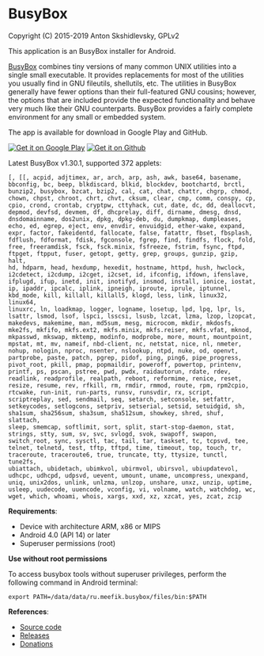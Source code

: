 # BusyBox

Copyright (C) 2015-2019 Anton Skshidlevsky, GPLv2

This application is an BusyBox installer for Android.

[BusyBox](http://busybox.net) combines tiny versions of many common UNIX utilities into a single small executable. It provides replacements for most of the utilities you usually find in GNU fileutils, shellutils, etc. The utilities in BusyBox generally have fewer options than their full-featured GNU cousins; however, the options that are included provide the expected functionality and behave very much like their GNU counterparts. BusyBox provides a fairly complete environment for any small or embedded system.

The app is available for download in Google Play and GitHub.

<a href="https://play.google.com/store/apps/details?id=ru.meefik.busybox"><img src="https://gist.githubusercontent.com/meefik/54a54afa7cc1dc600bdb855cb7895a4a/raw/ad617c006a1ac28d067c9a87cec60199ca8fef7c/get-it-on-google-play.png" alt="Get it on Google Play"></a>
<a href="https://github.com/meefik/busybox/releases/latest"><img src="https://gist.githubusercontent.com/meefik/54a54afa7cc1dc600bdb855cb7895a4a/raw/ad617c006a1ac28d067c9a87cec60199ca8fef7c/get-apk-from-github.png" alt="Get it on Github"></a>

Latest BusyBox v1.30.1, supported 372 applets:

    [, [[, acpid, adjtimex, ar, arch, arp, ash, awk, base64, basename,
    bbconfig, bc, beep, blkdiscard, blkid, blockdev, bootchartd, brctl,
    bunzip2, busybox, bzcat, bzip2, cal, cat, chat, chattr, chgrp, chmod,
    chown, chpst, chroot, chrt, chvt, cksum, clear, cmp, comm, conspy, cp,
    cpio, crond, crontab, cryptpw, cttyhack, cut, date, dc, dd, deallocvt,
    depmod, devfsd, devmem, df, dhcprelay, diff, dirname, dmesg, dnsd,
    dnsdomainname, dos2unix, dpkg, dpkg-deb, du, dumpkmap, dumpleases,
    echo, ed, egrep, eject, env, envdir, envuidgid, ether-wake, expand,
    expr, factor, fakeidentd, fallocate, false, fatattr, fbset, fbsplash,
    fdflush, fdformat, fdisk, fgconsole, fgrep, find, findfs, flock, fold,
    free, freeramdisk, fsck, fsck.minix, fsfreeze, fstrim, fsync, ftpd,
    ftpget, ftpput, fuser, getopt, getty, grep, groups, gunzip, gzip, halt,
    hd, hdparm, head, hexdump, hexedit, hostname, httpd, hush, hwclock,
    i2cdetect, i2cdump, i2cget, i2cset, id, ifconfig, ifdown, ifenslave,
    ifplugd, ifup, inetd, init, inotifyd, insmod, install, ionice, iostat,
    ip, ipaddr, ipcalc, iplink, ipneigh, iproute, iprule, iptunnel,
    kbd_mode, kill, killall, killall5, klogd, less, link, linux32, linux64,
    linuxrc, ln, loadkmap, logger, logname, losetup, lpd, lpq, lpr, ls,
    lsattr, lsmod, lsof, lspci, lsscsi, lsusb, lzcat, lzma, lzop, lzopcat,
    makedevs, makemime, man, md5sum, mesg, microcom, mkdir, mkdosfs,
    mke2fs, mkfifo, mkfs.ext2, mkfs.minix, mkfs.reiser, mkfs.vfat, mknod,
    mkpasswd, mkswap, mktemp, modinfo, modprobe, more, mount, mountpoint,
    mpstat, mt, mv, nameif, nbd-client, nc, netstat, nice, nl, nmeter,
    nohup, nologin, nproc, nsenter, nslookup, ntpd, nuke, od, openvt,
    partprobe, paste, patch, pgrep, pidof, ping, ping6, pipe_progress,
    pivot_root, pkill, pmap, popmaildir, poweroff, powertop, printenv,
    printf, ps, pscan, pstree, pwd, pwdx, raidautorun, rdate, rdev,
    readlink, readprofile, realpath, reboot, reformime, renice, reset,
    resize, resume, rev, rfkill, rm, rmdir, rmmod, route, rpm, rpm2cpio,
    rtcwake, run-init, run-parts, runsv, runsvdir, rx, script,
    scriptreplay, sed, sendmail, seq, setarch, setconsole, setfattr,
    setkeycodes, setlogcons, setpriv, setserial, setsid, setuidgid, sh,
    sha1sum, sha256sum, sha3sum, sha512sum, showkey, shred, shuf, slattach,
    sleep, smemcap, softlimit, sort, split, start-stop-daemon, stat,
    strings, stty, sum, sv, svc, svlogd, svok, swapoff, swapon,
    switch_root, sync, sysctl, tac, tail, tar, taskset, tc, tcpsvd, tee,
    telnet, telnetd, test, tftp, tftpd, time, timeout, top, touch, tr,
    traceroute, traceroute6, true, truncate, tty, ttysize, tunctl, tune2fs,
    ubiattach, ubidetach, ubimkvol, ubirmvol, ubirsvol, ubiupdatevol,
    udhcpc, udhcpd, udpsvd, uevent, umount, uname, uncompress, unexpand,
    uniq, unix2dos, unlink, unlzma, unlzop, unshare, unxz, unzip, uptime,
    usleep, uudecode, uuencode, vconfig, vi, volname, watch, watchdog, wc,
    wget, which, whoami, whois, xargs, xxd, xz, xzcat, yes, zcat, zcip

**Requirements**:

* Device with architecture ARM, x86 or MIPS
* Android 4.0 (API 14) or later
* Superuser permissions (root)

**Use without root permissions**

To access busybox tools without superuser privileges, perform the following command in Android terminal:

    export PATH=/data/data/ru.meefik.busybox/files/bin:$PATH

**References**:

* [Source code](https://github.com/meefik/busybox)
* [Releases](https://github.com/meefik/busybox/releases)
* [Donations](https://meefik.github.io/donate)
